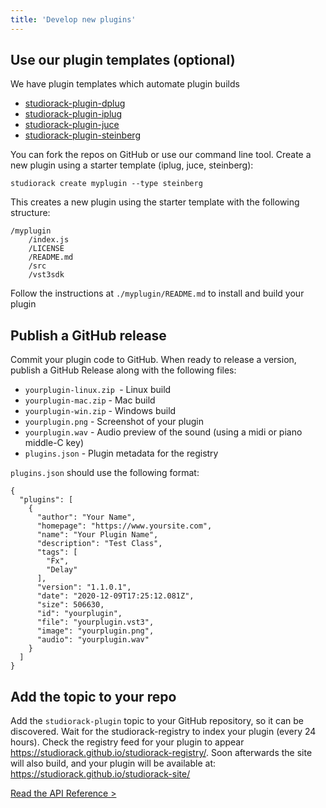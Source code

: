 ```yaml
---
title: 'Develop new plugins'
---
```


## Use our plugin templates (optional)

We have plugin templates which automate plugin builds

- [studiorack-plugin-dplug](https://github.com/studiorack/studiorack-plugin-dplug)
- [studiorack-plugin-iplug](https://github.com/studiorack/studiorack-plugin-iplug)
- [studiorack-plugin-juce](https://github.com/studiorack/studiorack-plugin-juce)
- [studiorack-plugin-steinberg](https://github.com/studiorack/studiorack-plugin-steinberg)

You can fork the repos on GitHub or use our command line tool. Create a new plugin using a starter template (iplug, juce, steinberg):

    studiorack create myplugin --type steinberg

This creates a new plugin using the starter template with the following structure:

    /myplugin
        /index.js
        /LICENSE
        /README.md
        /src
        /vst3sdk

Follow the instructions at `./myplugin/README.md` to install and build your plugin

## Publish a GitHub release

Commit your plugin code to GitHub. When ready to release a version, publish a GitHub Release along with the following files:

- `yourplugin-linux.zip `- Linux build
- `yourplugin-mac.zip` - Mac build
- `yourplugin-win.zip` - Windows build
- `yourplugin.png` - Screenshot of your plugin
- `yourplugin.wav` - Audio preview of the sound (using a midi or piano middle-C key)
- `plugins.json` - Plugin metadata for the registry

`plugins.json` should use the following format:

    {
      "plugins": [
        {
          "author": "Your Name",
          "homepage": "https://www.yoursite.com",
          "name": "Your Plugin Name",
          "description": "Test Class",
          "tags": [
            "Fx",
            "Delay"
          ],
          "version": "1.1.0.1",
          "date": "2020-12-09T17:25:12.081Z",
          "size": 506630,
          "id": "yourplugin",
          "file": "yourplugin.vst3",
          "image": "yourplugin.png",
          "audio": "yourplugin.wav"
        }
      ]
    }

## Add the topic to your repo

Add the `studiorack-plugin` topic to your GitHub repository, so it can be discovered. Wait for the studiorack-registry to index your plugin (every 24 hours). Check the registry feed for your plugin to appear https://studiorack.github.io/studiorack-registry/. Soon afterwards the site will also build, and your plugin will be available at: https://studiorack.github.io/studiorack-site/

[Read the API Reference &gt;](/docs/06-command-line)
